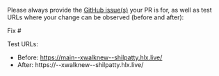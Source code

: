 Please always provide the [GitHub issue(s)](../issues) your PR is for, as well as test URLs where your change can be observed (before and after):

Fix #<gh-issue-id>

Test URLs:
- Before: https://main--xwalknew--shilpatty.hlx.live/
- After: https://<branch>--xwalknew--shilpatty.hlx.live/
